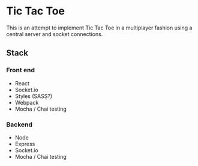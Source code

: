 # Tic Tac Toe
This is an attempt to implement Tic Tac Toe in a multiplayer fashion using a central server and socket connections.

## Stack
### Front end
- React
- Socket.io
- Styles (SASS?)
- Webpack
- Mocha / Chai testing

### Backend
- Node
- Express
- Socket.io
- Mocha / Chai testing
